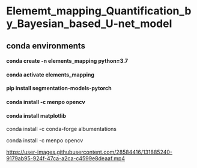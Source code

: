 # Elememt_mapping_Quantification_by_Bayesian_based_U-net_model


## conda environments

#### conda create -n elements_mapping python=3.7
#### conda activate elements_mapping

#### pip install segmentation-models-pytorch
#### conda install -c menpo opencv
#### conda install matplotlib
conda install -c conda-forge albumentations

conda install -c menpo opencv


https://user-images.githubusercontent.com/28584416/131885240-9179ab95-924f-47ca-a2ca-c4599e8deaaf.mp4

